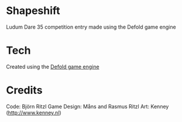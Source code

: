 # Shapeshift
Ludum Dare 35 competition entry made using the Defold game engine

# Tech
Created using the [Defold game engine](http://www.defold.com)

# Credits
Code: Björn Ritzl
Game Design: Måns and Rasmus Ritzl
Art: Kenney (http://www.kenney.nl)

